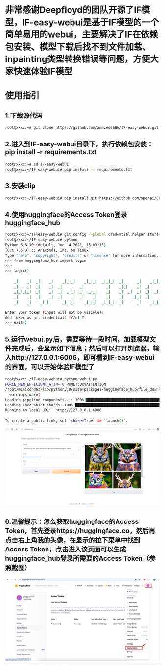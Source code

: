 # 非常感谢Deepfloyd的团队开源了IF模型，IF-easy-webui是基于IF模型的一个简单易用的webui，主要解决了IF在依赖包安装、模型下载后找不到文件加载、inpainting类型转换错误等问题，方便大家快速体验IF模型

# 使用指引
## 1.下载源代码
```bash 
root@xxxx:~# git clone https://github.com/amazed6666/IF-easy-webui.git
```

## 2.进入到IF-easy-webui目录下，执行依赖包安装：pip install -r requirements.txt
```bash 
root@xxxx:~# cd IF-easy-webui
root@xxxx:~/IF-easy-webui# pip install -r requirements.txt
```

## 3.安装clip
```bash 
root@xxxx:~/IF-easy-webui# pip install git+https://github.com/openai/CLIP.git --no-deps
```

## 4.使用huggingface的Access Token登录huggingface_hub
```bash 
root@xxxx:~/IF-easy-webui# git config --global credential.helper store
root@xxxx:~/IF-easy-webui# python
Python 3.8.10 (default, Jun  4 2021, 15:09:15) 
[GCC 7.5.0] :: Anaconda, Inc. on linux
Type "help", "copyright", "credits" or "license" for more information.
>>> from huggingface_hub import login
>>> 
>>> login()

    _|    _|  _|    _|    _|_|_|    _|_|_|  _|_|_|  _|      _|    _|_|_|      _|_|_|_|    _|_|      _|_|_|  _|_|_|_|
    _|    _|  _|    _|  _|        _|          _|    _|_|    _|  _|            _|        _|    _|  _|        _|
    _|_|_|_|  _|    _|  _|  _|_|  _|  _|_|    _|    _|  _|  _|  _|  _|_|      _|_|_|    _|_|_|_|  _|        _|_|_|
    _|    _|  _|    _|  _|    _|  _|    _|    _|    _|    _|_|  _|    _|      _|        _|    _|  _|        _|
    _|    _|    _|_|      _|_|_|    _|_|_|  _|_|_|  _|      _|    _|_|_|      _|        _|    _|    _|_|_|  _|_|_|_|

Enter your token (input will not be visible): 
Add token as git credential? (Y/n) Y
>>> exit()
```

## 5.运行webui.py后，需要等待一段时间，加载模型文件完成后，会显示如下信息；然后可以打开浏览器，输入http://127.0.0.1:6006，即可看到IF-easy-webui的界面，可以开始体验IF模型了
```bash 
root@xxxx:~/IF-easy-webui# python webui.py
FORCE_MEM_EFFICIENT_ATTN= 0 @UNET:QKVATTENTION
/root/miniconda3/lib/python3.8/site-packages/huggingface_hub/file_download.py:791: FutureWarning: The `force_filename` parameter is deprecated as a new caching system, which keeps the filenames as they are on the Hub, is now in place.
  warnings.warn(
Loading pipeline components...: 100%|████████████████████████████████████████████████████████████████████████████████████████████████████████| 6/6 [00:00<00:00,  8.59it/s]
Loading checkpoint shards: 100%|█████████████████████████████████████████████████████████████████████████████████████████████████████████████| 2/2 [00:19<00:00,  9.86s/it]
Running on local URL:  http://127.0.0.1:6006

To create a public link, set `share=True` in `launch()`.
``` 
![webui](pics/webui.png)

## 6.温馨提示：怎么获取huggingface的Access Token，首先登录https://huggingface.co，然后再点击右上角我的头像，在显示的拉下菜单中找到Access Token，点击进入该页面可以生成huggingface_hub登录所需要的Access Token（参照截图）
![huggingface-accesstokens](pics/huggingface-accesstokens.png)

